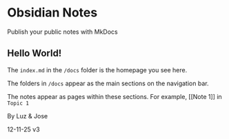 # Obsidian Notes



Publish your public notes with MkDocs

## Hello World!



The `index.md` in the `/docs` folder is the homepage you see here.

The folders in `/docs` appear as the main sections on the navigation bar.


The notes appear as pages within these sections. For example, [[Note 1]] in `Topic 1`

By Luz & Jose 

12-11-25 v3